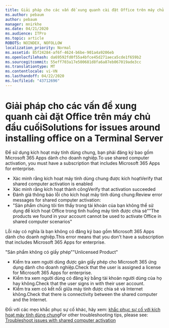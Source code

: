 ```yaml
---
title: Giải pháp cho các vấn đề xung quanh cài đặt Office trên máy chủ đầu cuối
ms.author: pebaum
author: pebaum
manager: mnirkhe
ms.date: 04/21/2020
ms.audience: ITPro
ms.topic: article
ROBOTS: NOINDEX, NOFOLLOW
localization_priority: Normal
ms.assetid: 85f24284-af6f-4624-b6be-901a4a9206eb
ms.openlocfilehash: da69592fd0f55a4bfce45d271aeca5cde1f659b2
ms.sourcegitcommit: 55eff703a17e500681d8fa6a87eb067019ade3cc
ms.translationtype: MT
ms.contentlocale: vi-VN
ms.lasthandoff: 04/22/2020
ms.locfileid: "43712696"
---
```

# <a name="solutions-for-issues-around-installing-office-on-a-terminal-server"></a><span data-ttu-id="cf39a-102">Giải pháp cho các vấn đề xung quanh cài đặt Office trên máy chủ đầu cuối</span><span class="sxs-lookup"><span data-stu-id="cf39a-102">Solutions for issues around installing office on a Terminal Server</span></span>

<span data-ttu-id="cf39a-103">Để sử dụng kích hoạt máy tính dùng chung, bạn phải đăng ký bao gồm Microsoft 365 Apps dành cho doanh nghiệp.</span><span class="sxs-lookup"><span data-stu-id="cf39a-103">To use shared computer activation, you must have a subscription that includes Microsoft 365 Apps for enterprise.</span></span>
  
- <span data-ttu-id="cf39a-104">Xác minh rằng kích hoạt máy tính dùng chung được kích hoạt</span><span class="sxs-lookup"><span data-stu-id="cf39a-104">Verify that shared computer activation is enabled</span></span>
- <span data-ttu-id="cf39a-105">Xác minh rằng kích hoạt thành công</span><span class="sxs-lookup"><span data-stu-id="cf39a-105">Verify that activation succeeded</span></span>
- <span data-ttu-id="cf39a-106">Đánh giá thông báo lỗi cho kích hoạt máy tính dùng chung:</span><span class="sxs-lookup"><span data-stu-id="cf39a-106">Review error messages for shared computer activation:</span></span>
- <span data-ttu-id="cf39a-107">"Sản phẩm chúng tôi tìm thấy trong tài khoản của bạn không thể sử dụng để kích hoạt Office trong tình huống máy tính được chia sẻ"</span><span class="sxs-lookup"><span data-stu-id="cf39a-107">"The products we found in your account cannot be used to activate Office in shared computer scenarios"</span></span>
  
<span data-ttu-id="cf39a-108">Lỗi này có nghĩa là bạn không có đăng ký bao gồm Microsoft 365 Apps dành cho doanh nghiệp.</span><span class="sxs-lookup"><span data-stu-id="cf39a-108">This error means that you don't have a subscription that includes Microsoft 365 Apps for enterprise.</span></span>

<span data-ttu-id="cf39a-109">"Sản phẩm không có giấy phép"</span><span class="sxs-lookup"><span data-stu-id="cf39a-109">"Unlicensed Product"</span></span>

- <span data-ttu-id="cf39a-110">Kiểm tra xem người dùng được gán giấy phép cho Microsoft 365 ứng dụng dành cho doanh nghiệp.</span><span class="sxs-lookup"><span data-stu-id="cf39a-110">Check that the user is assigned a license for Microsoft 365 Apps for enterprise.</span></span>
- <span data-ttu-id="cf39a-111">Kiểm tra xem người dùng có đăng ký bằng tài khoản người dùng của họ hay không.</span><span class="sxs-lookup"><span data-stu-id="cf39a-111">Check that the user signs in with their user account.</span></span>
- <span data-ttu-id="cf39a-112">Kiểm tra xem có kết nối giữa máy tính được chia sẻ và Internet không.</span><span class="sxs-lookup"><span data-stu-id="cf39a-112">Check that there is connectivity between the shared computer and the Internet.</span></span>

<span data-ttu-id="cf39a-113">Đối với các mẹo khắc phục sự cố khác, hãy xem: [khắc phục sự cố với kích hoạt máy tính dùng chung](https://docs.microsoft.com/DeployOffice/troubleshoot-issues-with-shared-computer-activation-for-office-365-proplus)</span><span class="sxs-lookup"><span data-stu-id="cf39a-113">For other troubleshooting tips, please see: [Troubleshoot issues with shared computer activation](https://docs.microsoft.com/DeployOffice/troubleshoot-issues-with-shared-computer-activation-for-office-365-proplus)</span></span>